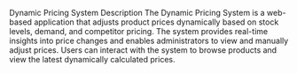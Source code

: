 Dynamic Pricing System
Description
The Dynamic Pricing System is a web-based application that adjusts product prices dynamically based on stock levels, demand, and competitor pricing. The system provides real-time insights into price changes and enables administrators to view and manually adjust prices. Users can interact with the system to browse products and view the latest dynamically calculated prices.
